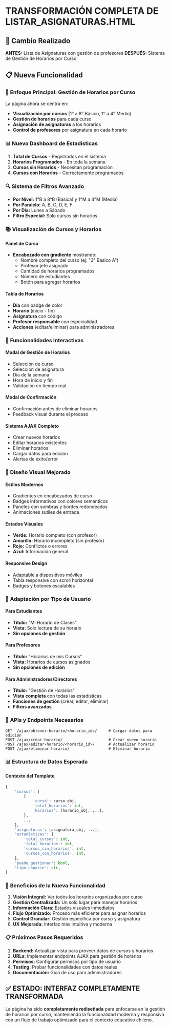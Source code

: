 # TRANSFORMACIÓN COMPLETA DE LISTAR_ASIGNATURAS.HTML

## 🔄 Cambio Realizado

**ANTES:** Lista de Asignaturas con gestión de profesores
**DESPUÉS:** Sistema de Gestión de Horarios por Curso

## 📋 Nueva Funcionalidad

### 🎯 **Enfoque Principal: Gestión de Horarios por Curso**

La página ahora se centra en:
- **Visualización por cursos** (1° a 8° Básico, 1° a 4° Medio)
- **Gestión de horarios** para cada curso
- **Asignación de asignaturas** a los horarios
- **Control de profesores** por asignatura en cada horario

### 📊 **Nuevo Dashboard de Estadísticas**

1. **Total de Cursos** - Registrados en el sistema
2. **Horarios Programados** - En toda la semana
3. **Cursos sin Horarios** - Necesitan programación
4. **Cursos con Horarios** - Correctamente programados

### 🔍 **Sistema de Filtros Avanzado**

- **Por Nivel:** 1°B a 8°B (Básica) y 1°M a 4°M (Media)
- **Por Paralelo:** A, B, C, D, E, F
- **Por Día:** Lunes a Sábado
- **Filtro Especial:** Solo cursos sin horarios

### 📚 **Visualización de Cursos y Horarios**

#### **Panel de Curso**
- **Encabezado con gradiente** mostrando:
  - Nombre completo del curso (ej: "3° Básico A")
  - Profesor jefe asignado
  - Cantidad de horarios programados
  - Número de estudiantes
  - Botón para agregar horarios

#### **Tabla de Horarios**
- **Día** con badge de color
- **Horario** (inicio - fin)
- **Asignatura** con código
- **Profesor responsable** con especialidad
- **Acciones** (editar/eliminar) para administradores

### 🚀 **Funcionalidades Interactivas**

#### **Modal de Gestión de Horarios**
- Selección de curso
- Selección de asignatura
- Día de la semana
- Hora de inicio y fin
- Validación en tiempo real

#### **Modal de Confirmación**
- Confirmación antes de eliminar horarios
- Feedback visual durante el proceso

#### **Sistema AJAX Completo**
- Crear nuevos horarios
- Editar horarios existentes
- Eliminar horarios
- Cargar datos para edición
- Alertas de éxito/error

### 🎨 **Diseño Visual Mejorado**

#### **Estilos Modernos**
- Gradientes en encabezados de curso
- Badges informativos con colores semánticos
- Paneles con sombras y bordes redondeados
- Animaciones sutiles de entrada

#### **Estados Visuales**
- **Verde:** Horario completo (con profesor)
- **Amarillo:** Horario incompleto (sin profesor)
- **Rojo:** Conflictos o errores
- **Azul:** Información general

#### **Responsive Design**
- Adaptable a dispositivos móviles
- Tabla responsive con scroll horizontal
- Badges y botones escalables

### 📱 **Adaptación por Tipo de Usuario**

#### **Para Estudiantes**
- **Título:** "Mi Horario de Clases"
- **Vista:** Solo lectura de su horario
- **Sin opciones de gestión**

#### **Para Profesores**
- **Título:** "Horarios de mis Cursos"
- **Vista:** Horarios de cursos asignados
- **Sin opciones de edición**

#### **Para Administradores/Directores**
- **Título:** "Gestión de Horarios"
- **Vista completa** con todas las estadísticas
- **Funciones de gestión** (crear, editar, eliminar)
- **Filtros avanzados**

### 🔧 **APIs y Endpoints Necesarios**

```
GET  /ajax/obtener-horario/<horario_id>/     # Cargar datos para edición
POST /ajax/crear-horario/                    # Crear nuevo horario
POST /ajax/editar-horario/<horario_id>/      # Actualizar horario
POST /ajax/eliminar-horario/                 # Eliminar horario
```

### 📊 **Estructura de Datos Esperada**

#### **Contexto del Template**
```python
{
    'cursos': [
        {
            'curso': curso_obj,
            'total_horarios': int,
            'horarios': [horario_obj, ...],
        },
        ...
    ],
    'asignaturas': [asignatura_obj, ...],
    'estadisticas': {
        'total_cursos': int,
        'total_horarios': int,
        'cursos_sin_horarios': int,
        'cursos_con_horarios': int,
    },
    'puede_gestionar': bool,
    'tipo_usuario': str,
}
```

### 🎯 **Beneficios de la Nueva Funcionalidad**

1. **Visión Integral:** Ver todos los horarios organizados por curso
2. **Gestión Centralizada:** Un solo lugar para manejar horarios
3. **Información Clara:** Estados visuales inmediatos
4. **Flujo Optimizado:** Proceso más eficiente para asignar horarios
5. **Control Granular:** Gestión específica por curso y asignatura
6. **UX Mejorada:** Interfaz más intuitiva y moderna

### 📋 **Próximos Pasos Requeridos**

1. **Backend:** Actualizar vista para proveer datos de cursos y horarios
2. **URLs:** Implementar endpoints AJAX para gestión de horarios
3. **Permisos:** Configurar permisos por tipo de usuario
4. **Testing:** Probar funcionalidades con datos reales
5. **Documentación:** Guía de uso para administradores

## ✅ ESTADO: INTERFAZ COMPLETAMENTE TRANSFORMADA

La página ha sido **completamente rediseñada** para enfocarse en la gestión de horarios por curso, manteniendo la funcionalidad moderna y responsiva con un flujo de trabajo optimizado para el contexto educativo chileno.
